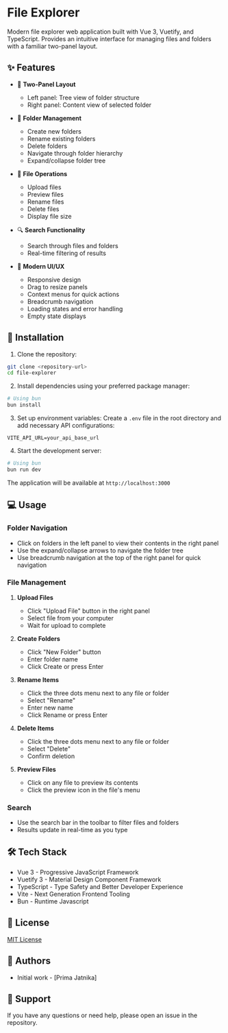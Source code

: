 # File Explorer

Modern file explorer web application built with Vue 3, Vuetify, and TypeScript. Provides an intuitive interface for managing files and folders with a familiar two-panel layout.

## ✨ Features

- 📁 **Two-Panel Layout**
  - Left panel: Tree view of folder structure
  - Right panel: Content view of selected folder
  
- 📂 **Folder Management**
  - Create new folders
  - Rename existing folders
  - Delete folders
  - Navigate through folder hierarchy
  - Expand/collapse folder tree

- 📄 **File Operations**
  - Upload files
  - Preview files
  - Rename files
  - Delete files
  - Display file size

- 🔍 **Search Functionality**
  - Search through files and folders
  - Real-time filtering of results

- 💫 **Modern UI/UX**
  - Responsive design
  - Drag to resize panels
  - Context menus for quick actions
  - Breadcrumb navigation
  - Loading states and error handling
  - Empty state displays

## 🚀 Installation

1. Clone the repository:
```bash
git clone <repository-url>
cd file-explorer
```

2. Install dependencies using your preferred package manager:
```bash
# Using bun
bun install
```

3. Set up environment variables:
Create a `.env` file in the root directory and add necessary API configurations:
```env
VITE_API_URL=your_api_base_url
```

4. Start the development server:
```bash
# Using bun
bun run dev
```

The application will be available at `http://localhost:3000`

## 💻 Usage

### Folder Navigation
- Click on folders in the left panel to view their contents in the right panel
- Use the expand/collapse arrows to navigate the folder tree
- Use breadcrumb navigation at the top of the right panel for quick navigation

### File Management
1. **Upload Files**
   - Click "Upload File" button in the right panel
   - Select file from your computer
   - Wait for upload to complete

2. **Create Folders**
   - Click "New Folder" button
   - Enter folder name
   - Click Create or press Enter

3. **Rename Items**
   - Click the three dots menu next to any file or folder
   - Select "Rename"
   - Enter new name
   - Click Rename or press Enter

4. **Delete Items**
   - Click the three dots menu next to any file or folder
   - Select "Delete"
   - Confirm deletion

5. **Preview Files**
   - Click on any file to preview its contents
   - Click the preview icon in the file's menu

### Search
- Use the search bar in the toolbar to filter files and folders
- Results update in real-time as you type

## 🛠️ Tech Stack

- Vue 3 - Progressive JavaScript Framework
- Vuetify 3 - Material Design Component Framework
- TypeScript - Type Safety and Better Developer Experience
- Vite - Next Generation Frontend Tooling
- Bun - Runtime Javascript

## 📝 License

[MIT License](LICENSE)

## 👥 Authors

- Initial work - [Prima Jatnika]

## 📮 Support

If you have any questions or need help, please open an issue in the repository.
